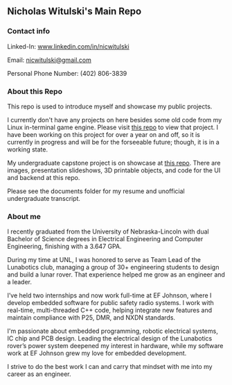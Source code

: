 ## Nicholas Witulski's Main Repo

### Contact info
Linked-In: www.linkedin.com/in/nicwitulski

Email: nicwitulski@gmail.com

Personal Phone Number: (402) 806-3839

### About this Repo
This repo is used to introduce myself and showcase my public projects.

I currently don't have any projects on here besides some old code from my Linux in-terminal game engine. Please visit [this repo](https://github.com/nicwitulski/Linux-Ascii-Engine) to view that project. I have been working on this project for over a year on and off, so it is currently in progress and will be for the forseeable future; though, it is in a working state.

My undergraduate capstone project is on showcase at [this repo](https://github.com/Akoenigs2/SodaShop). There are images, presentation slideshows, 3D printable objects, and code for the UI and backend at this repo. 

Please see the documents folder for my resume and unofficial undergraduate transcript.

### About me
I recently graduated from the University of Nebraska-Lincoln with dual Bachelor of Science degrees in Electrical Engineering and Computer Engineering, finishing with a 3.647 GPA.

During my time at UNL, I was honored to serve as Team Lead of the Lunabotics club, managing a group of 30+ engineering students to design and build a lunar rover. That experience helped me grow as an engineer and a leader.

I’ve held two internships and now work full-time at EF Johnson, where I develop embedded software for public safety radio systems. I work with real-time, multi-threaded C++ code, helping integrate new features and maintain compliance with P25, DMR, and NXDN standards.

I'm passionate about embedded programming, robotic electrical systems, IC chip and PCB design. Leading the electrical design of the Lunabotics rover’s power system deepened my interest in hardware, while my software work at EF Johnson grew my love for embedded development.

I strive to do the best work I can and carry that mindset with me into my career as an engineer.

